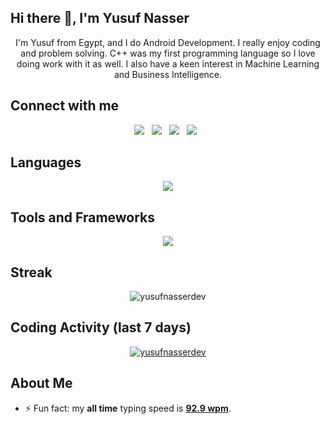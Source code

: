 ## Hi there 👋, I'm Yusuf Nasser

<div align="center">
I'm Yusuf from Egypt, and I do Android Development. I really enjoy coding and problem solving. C++ was my first programming language so I love doing work with it as well. I also have a keen interest in Machine Learning and Business Intelligence.
</div>

## Connect with me
<div align="center">

[<img src="https://img.shields.io/badge/LinkedIn-0077B5?style=for-the-badge&logo=linkedin&logoColor=white"/>](https://www.linkedin.com/in/yusuf-nasser/)  &nbsp; 
  [<img src="https://img.shields.io/badge/Twitter-1DA1F2?style=for-the-badge&logo=twitter&logoColor=white"/>](https://twitter.com/yusufnasserdev)  &nbsp;
  [<img src="https://img.shields.io/badge/Facebook-1877F2?style=for-the-badge&logo=facebook&logoColor=white"/>](https://www.facebook.com/yosifenasser/)  &nbsp;
  [<img src="https://img.shields.io/badge/Gmail-D14836?style=for-the-badge&logo=gmail&logoColor=white"/>](mailto:yusufnassereng@gmail.com)  &nbsp;   
</div>


## Languages
&NewLine;

<div align="center">
    <img src="https://skillicons.dev/icons?i=cpp,c,java,kotlin,cs,js,html,css,py" />
</div>

## Tools and Frameworks
&NewLine;

<div align="center">
    <img src="https://skillicons.dev/icons?i=androidstudio,firebase,visualstudio,vscode,git,bash,regex,linux,nodejs,qt,sqlite,mysql,tensorflow,pytorch&perline=7" />
</div>

<!-- GitHub Stats -->
<!-- 

## Stats

<div align="center">
    <img align="center" src="https://github-readme-stats-git-masterrstaa-rickstaa.vercel.app/api?username=yusufnasserdev&show_icons=true&theme=github_dark&hide_border=true&line_height=27&card_width=390px&env=PAT_1" alt="yusufnasserdev GitHub stats" />
    <img align="center" src="https://github-readme-stats-git-masterrstaa-rickstaa.vercel.app/api/top-langs/?username=yusufnasserdev&langs_count=3&theme=github_dark&hide_border=true&env=PAT_1" alt="yusufnasserdev most used languages" />
</div>
-->
<!-- Streak -->

## Streak

<div align="center">
<img align="center" src="https://github-readme-streak-stats.herokuapp.com?user=yusufnasserdev&theme=github-dark-blue&hide_border=true" alt="yusufnasserdev" />
</div>

<!-- WakaTime Stats -->
## Coding Activity (last 7 days)

  
<div align="center">
<a href="https://wakatime.com/@yusufnasserdev" target="_blank">
<img align="center" src="https://github-readme-stats.vercel.app/api/wakatime?username=yusufnasserdev&&theme=github_dark&hide_border=true&hide=Other&v=2&langs_count=4&range=last_7_days" alt="yusufnasserdev"/>
</a>
</div>

## About Me
- ⚡ Fun fact: my **all time** typing speed is [**92.9 wpm**](https://www.keybr.com/profile/s5uvlsl).
